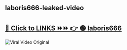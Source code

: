 
 ## laboris666-leaked-video 

# <h2><a href="https://clipsfans.com/laboris666&ref=git">🔗 Click to LINKS ⏩⏩ 👉 🟢 laboris666 </a></h2>

<a href="https://clipsfans.com/laboris666&ref=git" rel="nofollow" data-target="animated-image.originalLink"><img src="https://i.ibb.co.com/xMMVF88/686577567.gif" alt="Viral Video Original" style="max-width: 100%; display: inline-block;" data-target="animated-image.originalImage"></a>
